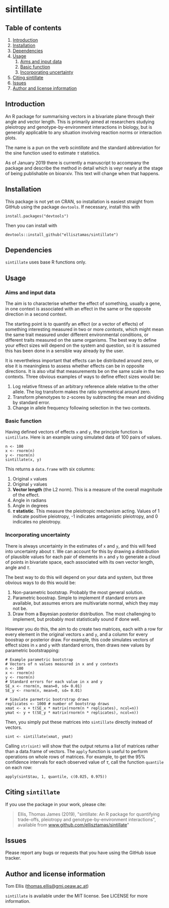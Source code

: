 # sintillate

## Table of contents

1. [Introduction](#introduction)
2. [Installation](#installation)
3. [Dependencies](#dependencies)
4. [Usage](#usage)
    1. [Aims and input data](#aims-and-input-data)
    2. [Basic function](#basic-function)
    3. [Incorporating uncertainty](#incorporating-uncertainty)
5. [Citing sintillate](#citing-sintillate)
6. [Issues](#issues)
7. [Author and license information](#author-and-license-information)
    
## Introduction

An R package for summarising vectors in a bivariate plane through their angle and vector length. This is primarily aimed at researchers studying pleiotropy and genotype-by-environment interactions in biology, but is generally applicable to any situation involving reaction norms or interaction plots.

The name is a pun on the verb *scintillate* and the standard abbreviation for the sine function used to estimate $\tau$ statistics.

As of January 2019 there is currently a manuscript to accompany the package and describe the method in detail which is veyr nearly at the stage of being publishable on bioarxiv. This text will change when that happens.

## Installation

This package is not yet on CRAN, so installation is easiest straight from GitHub using the package `devtools`. If necessary, install this with

```
install.packages("devtools")
```

Then you can install with

```
devtools::install_github("ellisztamas/sintillate")
```

## Dependencies

`sintillate` uses base R functions only.

## Usage

### Aims and input data

The aim is to characterise whether the effect of something, usually a gene, in one context is associated with an effect in the same or the opposite direction in a second context.

The starting point is to quantify an effect (or a vector of effects) of something interesting measured in two or more *contexts*, which might mean the same trait measured under different environmental conditions, or different traits measured on the same organisms. The best way to define your effect sizes will depend on the system and question, so it is assumed this has been done in a sensible way already by the user.

It is nevertheless important that effects can be distributed around zero, or else it is meaningless to assess whether effects can be in opposite directions. It is also vital that measurements be on the same scale in the two contexts. Three obvious examples of ways to define effect sizes would be:

1. Log relative fitness of an arbitrary reference allele relative to the other allele. The log transform makes the ratio symmetrical around zero.
2. Transform phenotypes to z-scores by subtracting the mean and dividing by standard error.
3. Change in allele frequency following selection in the two contexts.

### Basic function

Having defined vectors of effects `x` and `y`, the principle function is `sintillate`. Here is an example using simulated data of 100 pairs of values.

```
n <- 100
x <- rnorm(n)
y <- rnorm(n)
sintillate(x, y)
```

This returns a `data.frame` with six columns:

1. Original `x` values
2. Original `y` values
3. **Vector length** (the L2 norm). This is a measure of the overall magnitude of the effect.
4. Angle in radians
5. Angle in degrees
6. **$\tau$ statistic**. This measure the pleiotropic mechanism acting. Values of 1 indicate positive pleiotropy, -1 indicates antagonistic pleiotropy, and 0 indicates no pleiotropy.

### Incorporating uncertainty

There is always uncertainty in the estimates of `x` and `y`, and this will feed into uncertainty about $\tau$. We can account for this by drawing a distribution of plausible values for each pair of elements in `x` and `y` to generate a cloud of points in bivariate space, each associated with its own vector length, angle and $\tau$.

The best way to do this will depend on your data and system, but three obvious ways to do this would be:
1. Non-parametric bootstrap. Probably the most general solution.
2. Parametric boostrap. Simple to implement if standard errors are available, but assumes errors are multivariate normal, which they may not be.
3. Draw from a Bayesian posterior distribution. The most challenging to implement, but probably most statistically sound if done well.

However you do this, the aim to do create two matrices, each with a row for every element in the original vectors `x` and `y`, and a column for every boostrap or posterior draw. For example, this code simulates vectors of effect sizes in `x` and `y` with standard errors, then draws new values by parametric bootstrapping:

```
# Example parametric bootstrap
# Vectors of n values measured in x and y contexts
n <- 100
x <- rnorm(n)
y <- rnorm(n)
# Standard errors for each value in x and y
SE_x <- rnorm(n, mean=0, sd= 0.01)
SE_y <- rnorm(n, mean=0, sd= 0.01)

# Simulate parmetric bootrstrap draws
replicates <- 1000 # number of bootstrap draws
xmat <- x + t(SE_x * matrix(rnorm(n * replicates), ncol=n))
ymat <- y + t(SE_y * matrix(rnorm(n * replicates), ncol=n))
```

Then, you simply put these matrices into `sintillate` directly instead of vectors.

```
sint <- sintillate(xmat, ymat)
```

Calling `str(sint)` will show that the output returns a list of matrices rather than a data.frame of vectors. The `apply` function is useful to perform operations on whole rows of matrices. For example, to get the 95% confidence intervals for each observed value of $\tau$, call the function `quantile` on each row:

```
apply(sint$tau, 1, quantile, c(0.025, 0.975))
```

## Citing `sintillate`

If you use the package in your work, please cite:

> Ellis, Thomas James (2019), "sintillate: An R package for quantifying trade-offs, pleiotropy and genotype-by-environment interactions", available from www.github.com/ellisztamas/sintillate"

## Issues

Please report any bugs or requests that you have using the GitHub issue tracker.

## Author and license information

Tom Ellis (thomas.ellis@gmi.oeaw.ac.at)

`sintillate` is available under the MIT license. See LICENSE for more information.
